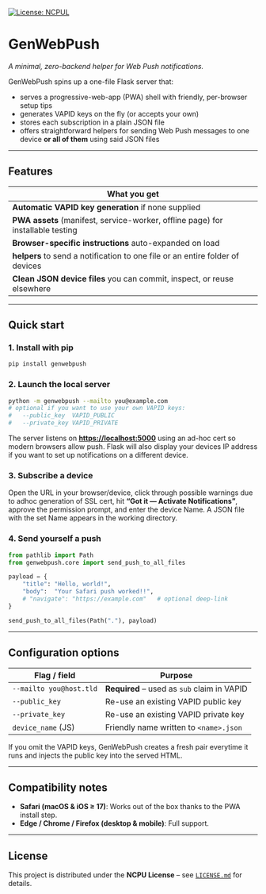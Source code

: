[![License: NCPUL](https://img.shields.io/badge/license-NCPUL-blue.svg)](./LICENSE.md)

# GenWebPush

*A minimal, zero-backend helper for Web Push notifications.*

GenWebPush spins up a one-file Flask server that:

* serves a progressive-web-app (PWA) shell with friendly, per-browser setup tips  
* generates VAPID keys on the fly (or accepts your own)  
* stores each subscription in a plain JSON file  
* offers straightforward helpers for sending Web Push messages to one device **or all of them** using said JSON files

---

## Features

| What you get |
|-----------------|
| **Automatic VAPID key generation** if none supplied |
| **PWA assets** (manifest, service-worker, offline page) for installable testing |
| **Browser-specific instructions** auto-expanded on load |
| **helpers** to send a notification to one file or an entire folder of devices |
| **Clean JSON device files** you can commit, inspect, or reuse elsewhere |

---

## Quick start

### 1. Install with pip

```bash
pip install genwebpush
```

### 2. Launch the local server

```bash
python -m genwebpush --mailto you@example.com
# optional if you want to use your own VAPID keys:
#   --public_key  VAPID_PUBLIC
#   --private_key VAPID_PRIVATE
```

The server listens on **[https://localhost:5000](https://localhost:5000)** using an ad-hoc cert so modern browsers allow push. Flask will also display your devices IP address if you want to set up notifications on a different device.

### 3. Subscribe a device

Open the URL in your browser/device, click through possible warnings due to adhoc generation of SSL cert, hit **“Got it — Activate Notifications”**, approve the permission prompt, and enter the device Name.
A JSON file with the set Name appears in the working directory.

### 4. Send yourself a push

```python
from pathlib import Path
from genwebpush.core import send_push_to_all_files

payload = {
    "title": "Hello, world!",
    "body":  "Your Safari push worked!!",
    # "navigate": "https://example.com"   # optional deep-link
}

send_push_to_all_files(Path("."), payload)
```

---

## Configuration options

| Flag / field            | Purpose                                     |
| ----------------------- | ------------------------------------------- |
| `--mailto you@host.tld` | **Required** – used as `sub` claim in VAPID |
| `--public_key`          | Re-use an existing VAPID public key         |
| `--private_key`         | Re-use an existing VAPID private key        |
| `device_name` (JS)      | Friendly name written to `<name>.json`      |

If you omit the VAPID keys, GenWebPush creates a fresh pair everytime it runs and injects the public key into the served HTML.

---

## Compatibility notes

* **Safari (macOS & iOS ≥ 17)**: Works out of the box thanks to the PWA install step.
* **Edge / Chrome / Firefox (desktop & mobile)**: Full support.

---

## License

This project is distributed under the **NCPU License** – see [`LICENSE.md`](https://github.com/yniverz/GenWebPush/blob/main/LICENSE.md) for details.